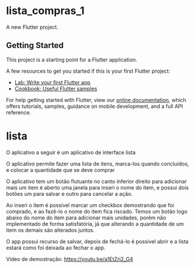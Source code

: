 # lista_compras_1

A new Flutter project.

## Getting Started

This project is a starting point for a Flutter application.

A few resources to get you started if this is your first Flutter project:

- [Lab: Write your first Flutter app](https://flutter.dev/docs/get-started/codelab)
- [Cookbook: Useful Flutter samples](https://flutter.dev/docs/cookbook)

For help getting started with Flutter, view our
[online documentation](https://flutter.dev/docs), which offers tutorials,
samples, guidance on mobile development, and a full API reference.
# lista

O aplicativo a seguir é um aplicativo de interface lista

O aplicativo permite fazer uma lista de itens, marca-los quando concluídos,
e colocar a quantidade que se deve comprar

O aplicativo tem um botão flutuante no canto inferior direito para adicionar mais um item
é aberto uma janela para inseri o nome do item, e possui dois botões um para salvar e outro
para cancelar a ação.

Ao inseri o item é possível marcar um checkbox demostrando que foi comprado, e ao fazê-lo
o nome do item fica riscado.
Temos um botão logo abaixo do nome do item para adicionar mais unidades, porém não
implementado de forma satisfatória, já que alterando a quantidade de um item os demais
são alterados juntos.

O app possui recurso de salvar, depois de fechá-lo é possível abrir e a lista estará
como foi deixada ao fechar o app.

Vídeo de demostração: https://youtu.be/a1EtZri2_G4
